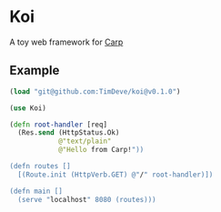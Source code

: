 # Koi

A toy web framework for [Carp](https://github.com/carp-lang/Carp)

## Example

```clojure
(load "git@github.com:TimDeve/koi@v0.1.0")

(use Koi)

(defn root-handler [req]
  (Res.send (HttpStatus.Ok)
            @"text/plain"
            @"Hello from Carp!"))

(defn routes []
  [(Route.init (HttpVerb.GET) @"/" root-handler)])

(defn main []
  (serve "localhost" 8080 (routes)))
```

